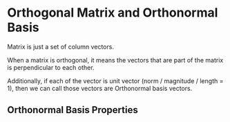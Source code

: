 # Orthogonal Matrix and Orthonormal Basis

Matrix is just a set of column vectors.

When a matrix is orthogonal, it means the vectors that are part of the matrix is perpendicular to each other.

Additionally, if each of the vector is unit vector (norm / magnitude / length = 1), then we can call those vectors are Orthonormal basis vectors.

## Orthonormal Basis Properties